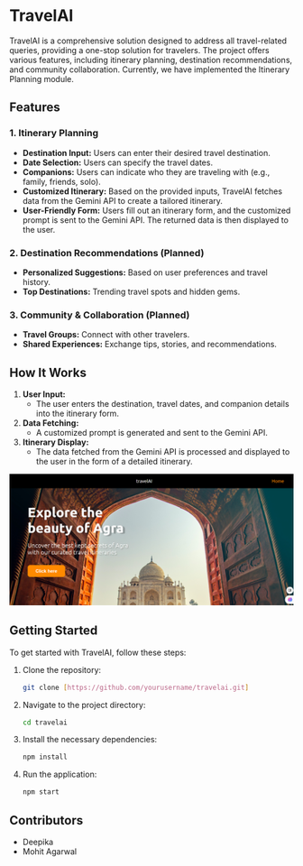# TravelAI

TravelAI is a comprehensive solution designed to address all travel-related queries, providing a one-stop solution for travelers. The project offers various features, including itinerary planning, destination recommendations, and community collaboration. Currently, we have implemented the Itinerary Planning module.

## Features

### 1. Itinerary Planning
- **Destination Input:** Users can enter their desired travel destination.
- **Date Selection:** Users can specify the travel dates.
- **Companions:** Users can indicate who they are traveling with (e.g., family, friends, solo).
- **Customized Itinerary:** Based on the provided inputs, TravelAI fetches data from the Gemini API to create a tailored itinerary.
- **User-Friendly Form:** Users fill out an itinerary form, and the customized prompt is sent to the Gemini API. The returned data is then displayed to the user.

### 2. Destination Recommendations (Planned)
- **Personalized Suggestions:** Based on user preferences and travel history.
- **Top Destinations:** Trending travel spots and hidden gems.

### 3. Community & Collaboration (Planned)
- **Travel Groups:** Connect with other travelers.
- **Shared Experiences:** Exchange tips, stories, and recommendations.

## How It Works

1. **User Input:**
   - The user enters the destination, travel dates, and companion details into the itinerary form.
2. **Data Fetching:**
   - A customized prompt is generated and sent to the Gemini API.
3. **Itinerary Display:**
   - The data fetched from the Gemini API is processed and displayed to the user in the form of a detailed itinerary.

![screenshot](public/images/s1.png)
## Getting Started

To get started with TravelAI, follow these steps:

1. Clone the repository:
   ```sh
   git clone [https://github.com/yourusername/travelai.git]
   ```
2. Navigate to the project directory:
   ```sh
   cd travelai
   ```
3. Install the necessary dependencies:
   ```sh
   npm install
   ```
4. Run the application:
   ```sh
   npm start
   ```

## Contributors
   - Deepika
   - Mohit Agarwal
